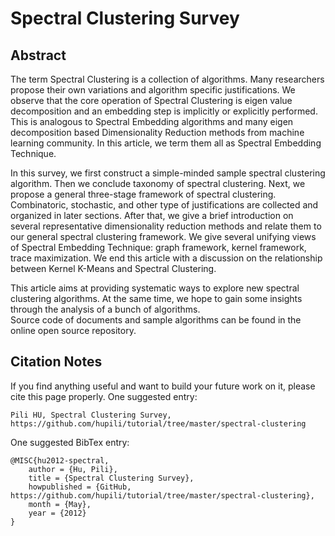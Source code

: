 # Spectral Clustering Survey

## Abstract

The term Spectral Clustering is a collection of algorithms. 
Many researchers propose their own variations and 
algorithm specific justifications. We observe that 
the core operation of Spectral Clustering is eigen value 
decomposition and an embedding step is implicitly or 
explicitly performed. This is analogous to Spectral Embedding
algorithms and many eigen decomposition based Dimensionality 
Reduction methods from machine learning community. In 
this article, we term them all as Spectral Embedding 
Technique. 

In this survey, we first construct a simple-minded 
sample spectral clustering algorithm. 
Then we conclude taxonomy of spectral clustering.
Next, we propose 
a general three-stage framework of spectral clustering.  
Combinatoric, stochastic, and other type of justifications
are collected and organized in later sections. 
After that, we give a brief introduction on 
several representative dimensionality 
reduction methods and relate them to our general 
spectral clustering framework. 
We give several unifying views of Spectral Embedding 
Technique: graph framework, kernel framework, 
trace maximization. We end this article with 
a discussion on the relationship between 
Kernel K-Means and Spectral Clustering. 

This article aims at providing systematic ways 
to explore new spectral clustering algorithms.
At the same time, we hope to gain some insights 
through the analysis of a bunch of algorithms.  
Source code of documents and sample algorithms can be found 
in the online open source repository.





## Citation Notes

If you find anything useful and want to build 
your future work on it, please cite this page properly. 
One suggested entry:

```
Pili HU, Spectral Clustering Survey, https://github.com/hupili/tutorial/tree/master/spectral-clustering
```

One suggested BibTex entry:

```
@MISC{hu2012-spectral,
	author = {Hu, Pili},
	title = {Spectral Clustering Survey},
	howpublished = {GitHub, https://github.com/hupili/tutorial/tree/master/spectral-clustering},
	month = {May},
	year = {2012}
}
```

